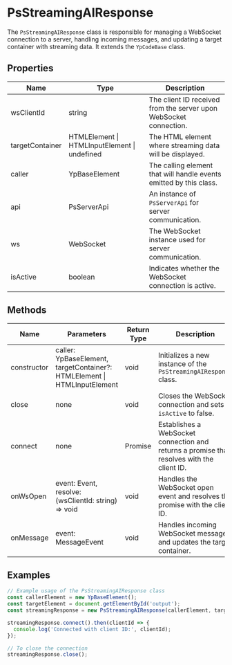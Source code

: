 # PsStreamingAIResponse

The `PsStreamingAIResponse` class is responsible for managing a WebSocket connection to a server, handling incoming messages, and updating a target container with streaming data. It extends the `YpCodeBase` class.

## Properties

| Name            | Type                                      | Description                                                                 |
|-----------------|-------------------------------------------|-----------------------------------------------------------------------------|
| wsClientId      | string                                    | The client ID received from the server upon WebSocket connection.           |
| targetContainer | HTMLElement \| HTMLInputElement \| undefined | The HTML element where streaming data will be displayed.                    |
| caller          | YpBaseElement                             | The calling element that will handle events emitted by this class.          |
| api             | PsServerApi                               | An instance of `PsServerApi` for server communication.                      |
| ws              | WebSocket                                 | The WebSocket instance used for server communication.                       |
| isActive        | boolean                                   | Indicates whether the WebSocket connection is active.                       |

## Methods

| Name       | Parameters                                                                 | Return Type | Description                                                                 |
|------------|----------------------------------------------------------------------------|-------------|-----------------------------------------------------------------------------|
| constructor| caller: YpBaseElement, targetContainer?: HTMLElement \| HTMLInputElement   | void        | Initializes a new instance of the `PsStreamingAIResponse` class.            |
| close      | none                                                                       | void        | Closes the WebSocket connection and sets `isActive` to false.               |
| connect    | none                                                                       | Promise<string> | Establishes a WebSocket connection and returns a promise that resolves with the client ID. |
| onWsOpen   | event: Event, resolve: (wsClientId: string) => void                        | void        | Handles the WebSocket open event and resolves the promise with the client ID. |
| onMessage  | event: MessageEvent                                                        | void        | Handles incoming WebSocket messages and updates the target container.       |

## Examples

```typescript
// Example usage of the PsStreamingAIResponse class
const callerElement = new YpBaseElement();
const targetElement = document.getElementById('output');
const streamingResponse = new PsStreamingAIResponse(callerElement, targetElement);

streamingResponse.connect().then(clientId => {
  console.log('Connected with client ID:', clientId);
});

// To close the connection
streamingResponse.close();
```
